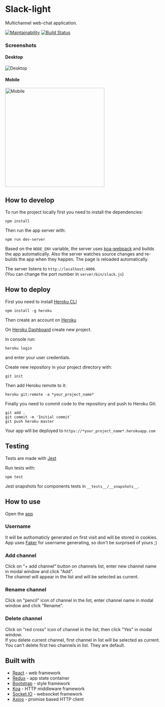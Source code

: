 # Slack-light

Multichannel web-chat application.

[![Maintainability](https://api.codeclimate.com/v1/badges/cd6f3eca4964b433bf97/maintainability)](https://codeclimate.com/github/fortymorgan/project-lvl4-s259/maintainability)
[![Build Status](https://travis-ci.org/fortymorgan/slack-light.svg?branch=master)](https://travis-ci.org/fortymorgan/slack-light)

### Screenshots

#### Desktop
<img src="https://github.com/fortymorgan/slack-light/blob/master/screenshots/Desktop.png" alt="Desktop" title="Desktop version" />

#### Mobile
<img src="https://github.com/fortymorgan/slack-light/blob/master/screenshots/Mobile.png" width=320 alt="Mobile" title="Mobile version" />

## How to develop
To run the project locally first you need to install the dependencies:
```
npm install
```

Then run the app server with:
```
npm run dev-server
```
Based on the `NODE_ENV` variable, the server uses [koa-webpack](https://github.com/shellscape/koa-webpack) and builds the app automatically. Also the server watches source changes and re-builds the app when they happen. The page is reloaded automatically.

The server listens to `http://localhost:4000`.  
(You can change the port number in `server/bin/slack.js`)

## How to deploy
First you need to install [Heroku CLI](https://devcenter.heroku.com/articles/heroku-cli)
```
npm install -g heroku
```

Then create an account on [Heroku](https://heroku.com)

On [Heroku Dashboard](https://dashboard.heroku.com/apps) create new project.

In console run:
```
heroku login
```
and enter your user credentials.

Create new repository in your project directory with:
```
git init
```
Then add Heroku remote to it:
```
heroku git:remote -a *your_project_name*
```
Finally you need to commit code to the repository and push to Heroku Git:
```
git add .
git commit -m 'Initial commit`
git push heroku master
```
Your app will be deployed to `https://*your_project_name*.herokuapp.com`

## Testing

Tests are made with [Jest](https://github.com/facebook/jest)

Run tests with:
```
npm test
```
Jest snapshots for components tests in `__tests__/__snapshots__`.

## How to use
Open the [app](https://slack-s259.herokuapp.com)

### Username
It will be authomaticly generated on first visit and will be stored in cookies.  
App uses [Faker](https://github.com/marak/Faker.js/) for username generating, so don't be surprised of yours ;)

### Add channel
Click on "+ add channel" button on channels list, enter new channel name in modal window and click "Add".  
The channel will appear in the list and will be selected as current.

### Rename channel
Click on "pencil" icon of channel in the list, enter channel name in modal window and click "Rename".

### Delete channel
Click on "red cross" icon of channel in the list, then click "Yes" in modal window.  
If you delete current channel, first channel in list will be selected as current.
You can't delete first two channels in list. They are default.

## Built with
- [React](https://github.com/facebook/react) - web framework
- [Redux](https://github.com/reduxjs/redux) - app state container
- [Bootstrap](https://github.com/twbs/bootstrap) - style framework
- [Koa](https://github.com/koajs/koa) - HTTP middleware framework
- [Socket.IO](https://github.com/socketio/socket.io) - websocket framework
- [Axios](https://github.com/axios/axios) - promise based HTTP client
